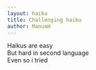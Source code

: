 ```yaml
---
layout: haiku
title: Challenging haiku
author: ManuoH
---
```


Haikus are easy<br>
But hard in second language<br>
Even so i tried <br>
